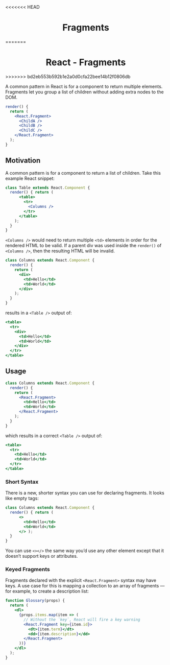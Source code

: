 <link rel="stylesheet" href="https://cdn.jsdelivr.net/npm/bootstrap-icons@1.5.0/font/bootstrap-icons.css">
<<<<<<< HEAD
<link rel="stylesheet" href="../../lib/doc_style.css">

<h1 style="text-align:center">Fragments</h1>
=======
<link rel="stylesheet" href="../source.css">

<h1 style="text-align:center">React - Fragments</h1>
>>>>>>> bd2eb553b592b1e2a0d0cfa22bee14b12f0806db

A common pattern in React is for a component to return multiple elements. Fragments let you group a list of children without adding extra nodes to the DOM.

```jsx
render() {
  return (
    <React.Fragment>
      <ChildA />
      <ChildB />
      <ChildC />
    </React.Fragment>
  );
}
```

## Motivation
A common pattern is for a component to return a list of children. Take this example React snippet:
```jsx
class Table extends React.Component {
  render() { return (
      <table>
        <tr>
          <Columns />
        </tr>
      </table> 
    ); 
  }
}
```
`<Columns />` would need to return multiple `<td>` elements in order for the rendered HTML to be valid. If a parent div was used inside the `render()` of `<Columns />`, then the resulting HTML will be invalid.
```jsx
class Columns extends React.Component {
  render() {
    return (
      <div>
        <td>Hello</td>
        <td>World</td>
      </div>
    );
  }
}
```
results in a `<Table />` output of:
```jsx
<table>
  <tr>
    <div>
      <td>Hello</td>
      <td>World</td>
    </div>
  </tr>
</table>
```

## Usage
```jsx
class Columns extends React.Component {
  render() {
    return (
      <React.Fragment>
        <td>Hello</td>
        <td>World</td>
      </React.Fragment>
    );
  }
}
```
which results in a correct `<Table />` output of:
```jsx
<table>
  <tr>
    <td>Hello</td>
    <td>World</td>
  </tr>
</table>
```

### Short Syntax
There is a new, shorter syntax you can use for declaring fragments. It looks like empty tags:
```jsx
class Columns extends React.Component {
  render() { return (
      <>
        <td>Hello</td>
        <td>World</td>
      </> );
  }
}
```
You can use `<></>` the same way you’d use any other element except that it doesn’t support keys or attributes.

### Keyed Fragments
Fragments declared with the explicit `<React.Fragment>` syntax may have keys. A use case for this is mapping a collection to an array of fragments — for example, to create a description list:
```jsx
function Glossary(props) {
  return (
    <dl>
      {props.items.map(item => (
        // Without the `key`, React will fire a key warning
        <React.Fragment key={item.id}>
          <dt>{item.term}</dt>
          <dd>{item.description}</dd>
        </React.Fragment>
      ))}
    </dl>
  );
}
```

















